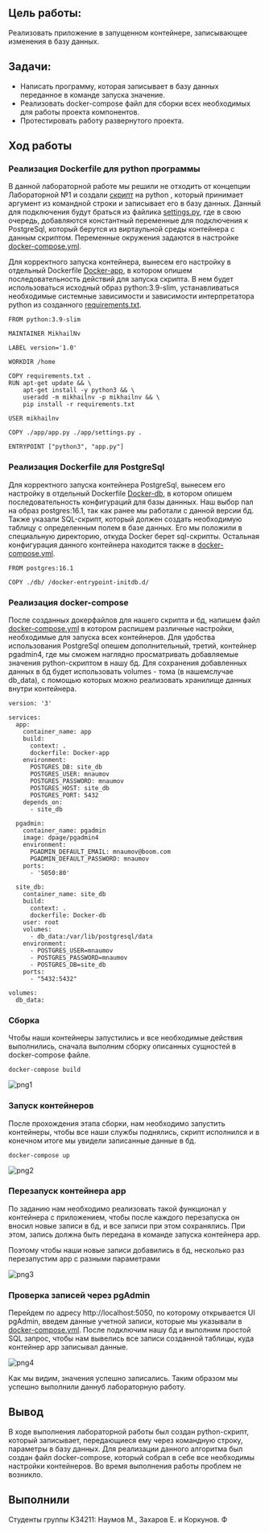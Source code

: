 ## Цель работы:
Реализовать приложение в запущенном контейнере, записывающее изменения в базу данных.

## Задачи:
* Написать программу, которая записывает в базу данных переданное в команде запуска значение.
* Реализовать docker-compose файл для сборки всех необходимых для работы проекта компонентов.
* Протестировать работу развернутого проекта.  

## Ход работы

### Реализация Dockerfile для python программы

В данной лабораторной работе мы решили не отходить от концепции Лабораторной №1 и создали [скрипт](./app/app.py) на python , который принимает аргумент из командной строки и записывает его в базу данных. Данный для подключения будут браться из файлика [settings.py](./app/settings.py), где в свою очередь, добавляются константный переменные для подключения к PostgreSql, который берутся из виртаульной среды контейнера с данным скриптом. Переменные окружения задаются в настройке [docker-compose.yml](./docker-compose.yml).

Для корректного запуска контейнера, вынесем его настройку в отдельный Dockerfile [Docker-app](./Docker-app), в котором опишем последовательность действий для запуска скрипта. В нем будет использоваться исходный образ python:3.9-slim, устанавливаться необходимые системные зависимости и зависимости интерпретатора python из созданного [requirements.txt](./requirements.txt).
```
FROM python:3.9-slim

MAINTAINER MikhailNv

LABEL version='1.0'

WORKDIR /home

COPY requirements.txt .
RUN apt-get update && \
    apt-get install -y python3 && \
    useradd -m mikhailnv -p mikhailnv && \
    pip install -r requirements.txt

USER mikhailnv

COPY ./app/app.py ./app/settings.py .

ENTRYPOINT ["python3", "app.py"]
```

### Реализация Dockerfile для PostgreSql

Для корректного запуска контейнера PostgreSql, вынесем его настройку в отдельный Dockerfile [Docker-db](./Docker-db), в котором опишем последовательность конфигураций для базы даннных. Наш выбор пал на образ postgres:16.1, так как ранее мы работали с данной версии бд. Также указали SQL-скрипт, который должен создать необходимую таблицу с определенным полем в базе данных. Его мы положили в специальную директорию, откуда Docker берет sql-скрипты. Остальная конфигурация данного контейнера находится также в [docker-compose.yml](./docker-compose.yml).
```
FROM postgres:16.1

COPY ./db/ /docker-entrypoint-initdb.d/
```

### Реализация docker-compose

После созданных докерфайлов для нашего скрипта и бд, напишем файл [docker-compose.yml](./docker-compose.yml) в котором распишем различные настройки, необходимые для запуска всех контейнеров. Для удобства использования PostgreSql опешем дополнительный, третий, контейнер pgadmin4, где мы сможем наглядно просматривать добавляемые значения python-скриптом в нашу бд. Для сохранения добавленных данных в бд будет использовать volumes - тома (в нашемслучае db_data), с помощью которых можно реализовать хранилище данных внутри контейнера.
```
version: '3'

services:
  app:
    container_name: app
    build:
      context: .
      dockerfile: Docker-app
    environment:
      POSTGRES_DB: site_db
      POSTGRES_USER: mnaumov
      POSTGRES_PASSWORD: mnaumov
      POSTGRES_HOST: site_db
      POSTGRES_PORT: 5432
    depends_on:
      - site_db

  pgadmin:
    container_name: pgadmin
    image: dpage/pgadmin4
    environment:
      PGADMIN_DEFAULT_EMAIL: mnaumov@boom.com
      PGADMIN_DEFAULT_PASSWORD: mnaumov
    ports:
      - '5050:80'

  site_db:
    container_name: site_db
    build:
      context: .
      dockerfile: Docker-db
    user: root
    volumes:
      - db_data:/var/lib/postgresql/data
    environment:
      - POSTGRES_USER=mnaumov
      - POSTGRES_PASSWORD=mnaumov
      - POSTGRES_DB=site_db
    ports:
      - "5432:5432"

volumes:
  db_data:
```

### Сборка

Чтобы наши контейнеры запустились и все необходимые действия выполнились, сначала выполним сборку описанных сущностей в docker-compose файле.

```
docker-compose build
```

![png1](./img/1.png)

### Запуск контейнеров

После прохождения этапа сборки, нам необходимо запустить контейнеры, чтобы все наши службы поднялись, скрипт исполнился и в конечном итоге мы увидели записанные данные в бд.

```
docker-compose up
```

![png2](./img/2.png)

### Перезапуск контейнера app

По заданию нам необходимо реализовать такой функционал у контейнера с приложением, чтобы после каждого перезапуска он вносил новые записи в бд, и все записи при этом сохранялись. При этом, запись должна быть передана в команде запуска контейнера app.

Поэтому чтобы наши новые записи добавились в бд, несколько раз перезапустим app с разными параметрами

![png3](./img/3.png)

### Проверка записей через pgAdmin

Перейдем по адресу http://localhost:5050, по которому открывается UI pgAdmin, введем данные учетной записи, которые мы указывали в [docker-compose.yml](./docker-compose.yml). После подключим нашу бд и выполним простой SQL запрос, чтобы нам вывелись все записи созданной таблицы, куда контейнер app записывал данные.

![png4](./img/4.png)

Как мы видим, значения успешно записались. Таким образом мы успешно выполнили даннуб лабораторную работу.

## Вывод
В ходе выполнения лабораторной работы был создан python-скрипт, который записывает, передающиеся ему через командную строку, параметры в базу данных. Для реализации данного алгоритма был создан файл docker-compose, который собрал в себе все необходимы настройки контейнеров. Во время выполнения работы проблем не возникло.

## Выполнили
Студенты группы К34211: Наумов М., Захаров Е. и Коркунов. Ф